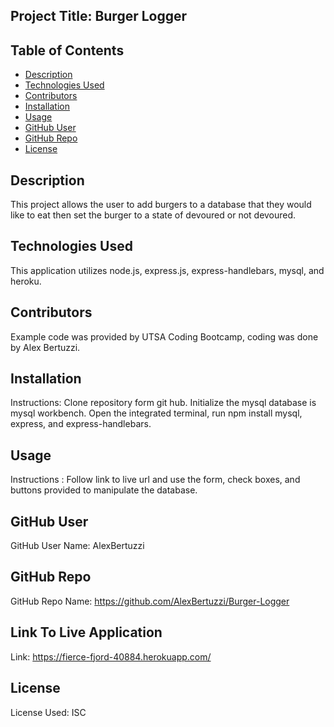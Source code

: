 ## Project Title: Burger Logger

  ## Table of Contents
  * [Description](#description)
  * [Technologies Used](#technologies)
  * [Contributors](#contributors)
  * [Installation](#install)
  * [Usage](#usage)
  * [GitHub User](#github)
  * [GitHub Repo](#repo)
  * [License](#license)

  ## Description
  This project allows the user to add burgers to a database that they would like to eat then set the burger to a state of devoured or not devoured.

  ## Technologies Used
  This application utilizes node.js, express.js, express-handlebars, mysql, and heroku.

  ## Contributors
  Example code was provided by UTSA Coding Bootcamp, coding was done by Alex Bertuzzi.

  ## Installation
  Instructions: Clone repository form git hub. Initialize the mysql database is mysql workbench. Open the integrated terminal, run npm install mysql, express, and express-handlebars.

  ## Usage
  Instructions : Follow link to live url and use the form, check boxes, and buttons provided to manipulate the database.

  ## GitHub User
  GitHub User Name: AlexBertuzzi

  ## GitHub Repo
  GitHub Repo Name: https://github.com/AlexBertuzzi/Burger-Logger

  ## Link To Live Application
  Link: https://fierce-fjord-40884.herokuapp.com/

  ## License
  License Used: ISC

